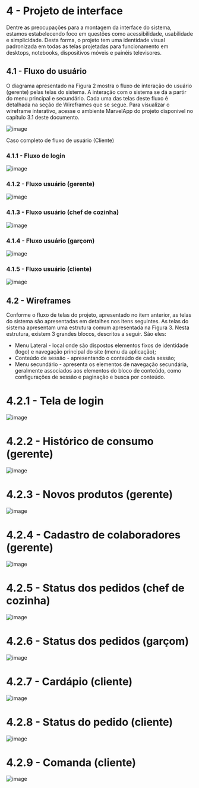 # 4 - Projeto de interface

Dentre as preocupações para a montagem da interface do sistema, estamos estabelecendo foco em questões como acessibilidade, usabilidade e simplicidade. Desta forma, o projeto tem uma identidade visual padronizada em todas as telas projetadas para funcionamento em desktops, notebooks, dispositivos móveis e painéis televisores.

## 4.1 - Fluxo do usuário

O diagrama apresentado na Figura 2 mostra o fluxo de interação do usuário (gerente) pelas telas do sistema. A interação com o sistema se dá a partir do menu principal e secundário.  Cada uma das telas deste fluxo é detalhada na seção de Wireframes que se segue. Para visualizar o wireframe interativo, acesse o ambiente MarvelApp do projeto disponível no capítulo 3.1 deste documento. 

![image](https://user-images.githubusercontent.com/70844369/194785292-057dd191-3597-4dc2-a917-fc7738a9cf7a.png)

Caso completo de fluxo de usuário (Cliente)

### 4.1.1 - Fluxo de login
![image](https://user-images.githubusercontent.com/70844369/194785331-dedd4a91-16ca-4ca3-9da7-2cb0a172e36a.png)

### 4.1.2 - Fluxo usuário (gerente)
![image](https://user-images.githubusercontent.com/70844369/194785353-493b5166-c5bd-4d91-9b25-0421d0ba3b1f.png)

### 4.1.3 - Fluxo usuário (chef de cozinha)
![image](https://user-images.githubusercontent.com/70844369/194785395-00c22de0-26fe-47da-a1aa-959968ce7535.png)

### 4.1.4 - Fluxo usuário (garçom)
![image](https://user-images.githubusercontent.com/70844369/194785406-563187e9-f7af-4d2b-9a25-53c390c7bffc.png)

### 4.1.5 - Fluxo usuário (cliente)
![image](https://user-images.githubusercontent.com/70844369/194785436-c906306d-5b82-4819-886a-76487a3e399d.png)

## 4.2 - Wireframes

Conforme o fluxo de telas do projeto, apresentado no item anterior, as telas do sistema são apresentadas em detalhes nos itens seguintes. As telas do sistema apresentam uma estrutura comum apresentada na Figura 3. Nesta estrutura, existem 3 grandes blocos, descritos a seguir. São eles:

- Menu Lateral - local onde são dispostos elementos fixos de identidade (logo) e navegação principal do site (menu da aplicação);
- Conteúdo de sessão - apresentando o conteúdo de cada sessão;
- Menu secundário - apresenta os elementos de navegação secundária, geralmente associados aos elementos do bloco de conteúdo, como configurações de sessão e paginação e busca por conteúdo. 

# 4.2.1 - Tela de login
![image](https://user-images.githubusercontent.com/70844369/194785964-43d40b3e-7062-4885-9a7b-f936523c13fe.png)

# 4.2.2 - Histórico de consumo (gerente)
![image](https://user-images.githubusercontent.com/70844369/194785979-9dbb4137-c7f2-43de-8984-c48bf6b158e8.png)

# 4.2.3 - Novos produtos (gerente)
![image](https://user-images.githubusercontent.com/70844369/194785995-8c320a71-d8e0-48bf-a928-1fa88a9b1a33.png)

# 4.2.4 - Cadastro de colaboradores (gerente)
![image](https://user-images.githubusercontent.com/70844369/194786010-85734e62-8272-4fda-ab91-6af8b0564ae4.png)

# 4.2.5 - Status dos pedidos (chef de cozinha)
![image](https://user-images.githubusercontent.com/70844369/194786014-36e35081-eb92-4124-a832-c3b67be7ead8.png)

# 4.2.6 - Status dos pedidos (garçom)
![image](https://user-images.githubusercontent.com/70844369/194786045-a17132c6-6ebe-4855-8e7a-d95f90a437ca.png)

# 4.2.7 - Cardápio (cliente)
![image](https://user-images.githubusercontent.com/70844369/194786060-b2cf8ec5-65fc-4af9-b94d-86031bdc1eb7.png)

# 4.2.8 - Status do pedido (cliente)
![image](https://user-images.githubusercontent.com/70844369/194786094-0872b902-bede-43e2-9985-51d5d0cce8c6.png)

# 4.2.9 - Comanda (cliente)
![image](https://user-images.githubusercontent.com/70844369/194786112-e1fb598c-3087-4dca-8b7d-efe626318d40.png)



